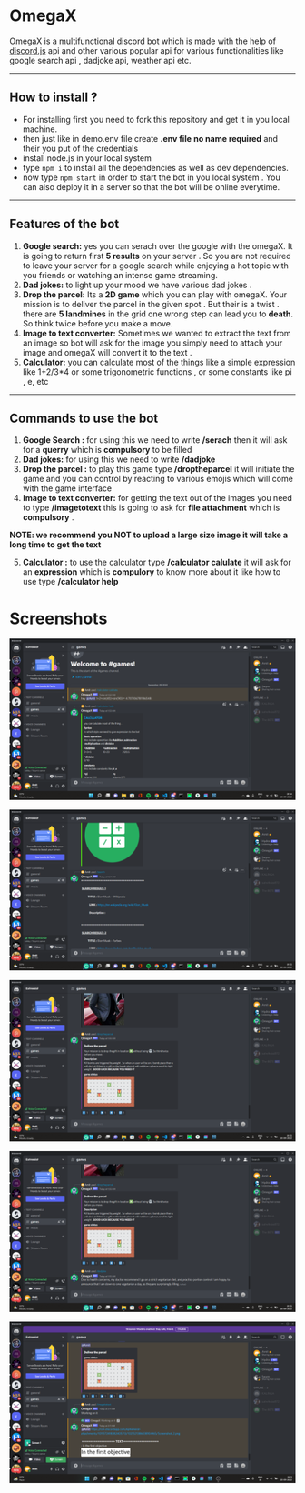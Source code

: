 # OmegaX

OmegaX is a multifunctional discord bot which is made with the help of [discord.js](https://discordjs.guide/#before-you-begin) api and other various popular api for various functionalities like google search api , dadjoke api, weather api etc.

---

## How to install ?

- For installing first you need to fork this repository and get it in you local machine.
- then just like in demo.env file create **.env file** **no name required** and their you put of the credentials
- install node.js in your local system
- type `npm i` to install all the dependencies as well as dev dependencies.
- now type `npm start` in order to start the bot in you local system . You can also deploy it in a server so that the bot will be online everytime.

---

## Features of the bot

1. **Google search:** yes you can serach over the google with the omegaX. It is going to return first **5 results** on your server . So you are not required to leave your server for a google search while enjoying a hot topic with you friends or watching an intense game streaming.
2. **Dad jokes:** to light up your mood we have various dad jokes .
3. **Drop the parcel:** Its a **2D game** which you can play with omegaX. Your mission is to deliver the parcel in the given spot . But their is a twist . there are **5 landmines** in the grid one wrong step can lead you to **death**. So think twice before you make a move.
4. **Image to text converter:** Sometimes we wanted to extract the text from an image so bot will ask for the image you simply need to attach your image and omegaX will convert it to the text .
5. **Calculator:** you can calculate most of the things like a simple expression like 1+2/3\*4 or some trigonometric functions , or some constants like pi , e, etc

---

## Commands to use the bot

1. **Google Search :** for using this we need to write **/serach** then it will ask for a **querry** which is **compulsory** to be filled
2. **Dad jokes:** for using this we need to write **/dadjoke**
3. **Drop the parcel :** to play this game type **/droptheparcel** it will initiate the game and you can control by reacting to various emojis which will come with the game interface
4. **Image to text converter:** for getting the text out of the images you need to type **/imagetotext** this is going to ask for **file attachment** which is **compulsory** .
   <br>

**NOTE: we recommend you NOT to upload a large size image it will take a long time to get the text**

5. **Calculator :** to use the calculator type **/calculator calulate** it will ask for an **expression** which is **compulory** to know more about it like how to use type **/calculator help**

# Screenshots

![ss1](./assets/ss1.png)

![ss2](./assets/ss2.png)

![ss3](./assets/ss3.png)

![ss4](./assets/ss4.png)

![ss5](./assets/ss5.png)
